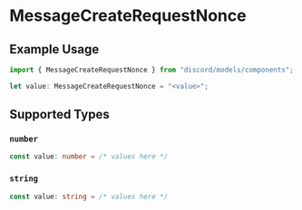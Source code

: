 # MessageCreateRequestNonce

## Example Usage

```typescript
import { MessageCreateRequestNonce } from "discord/models/components";

let value: MessageCreateRequestNonce = "<value>";
```

## Supported Types

### `number`

```typescript
const value: number = /* values here */
```

### `string`

```typescript
const value: string = /* values here */
```

